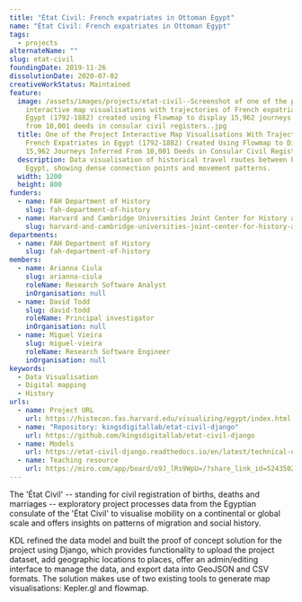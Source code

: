 ```yaml
---
title: "État Civil: French expatriates in Ottoman Egypt"
name: "État Civil: French expatriates in Ottoman Egypt"
tags:
  - projects
alternateName: ""
slug: etat-civil
foundingDate: 2019-11-26
dissolutionDate: 2020-07-02
creativeWorkStatus: Maintained
feature:
  image: /assets/images/projects/etat-civil--Screenshot of one of the project
    interactive map visualisations with trajectories of French expatriates in
    Egypt (1792-1882) created using Flowmap to display 15,962 journeys inferred
    from 10,001 deeds in consular civil registers..jpg
  title: One of the Project Interactive Map Visualisations With Trajectories of
    French Expatriates in Egypt (1792-1882) Created Using Flowmap to Display
    15,962 Journeys Inferred From 10,001 Deeds in Consular Civil Registers.
  description: Data visualisation of historical travel routes between Europe and
    Egypt, showing dense connection points and movement patterns.
  width: 1200
  height: 800
funders:
  - name: FAH Department of History
    slug: fah-department-of-history
  - name: Harvard and Cambridge Universities Joint Center for History and Economics
    slug: harvard-and-cambridge-universities-joint-center-for-history-and-economics
departments:
  - name: FAH Department of History
    slug: fah-department-of-history
members:
  - name: Arianna Ciula
    slug: arianna-ciula
    roleName: Research Software Analyst
    inOrganisation: null
  - name: David Todd
    slug: david-todd
    roleName: Principal investigator
    inOrganisation: null
  - name: Miguel Vieira
    slug: miguel-vieira
    roleName: Research Software Engineer
    inOrganisation: null
keywords:
  - Data Visualisation
  - Digital mapping
  - History
urls:
  - name: Project URL
    url: https://histecon.fas.harvard.edu/visualizing/egypt/index.html
  - name: "Repository: kingsdigitallab/etat-civil-django"
    url: https://github.com/kingsdigitallab/etat-civil-django
  - name: Models
    url: https://etat-civil-django.readthedocs.io/en/latest/technical-overview.html
  - name: Teaching resource
    url: https://miro.com/app/board/o9J_lRs9WpU=/?share_link_id=52435022766
---
```


The 'État Civil' -- standing for civil registration of births, deaths and marriages -- exploratory project processes data from the Egyptian consulate of the 'État Civil' to visualise mobility on a continental or global scale and offers insights on patterns of migration and social history.

KDL refined the data model and built the proof of concept solution for the project using Django, which provides functionality to upload the project dataset, add geographic locations to places, offer an admin/editing interface to manage the data, and export data into GeoJSON and CSV formats. The solution makes use of two existing tools to generate map visualisations: Kepler.gl and flowmap.
